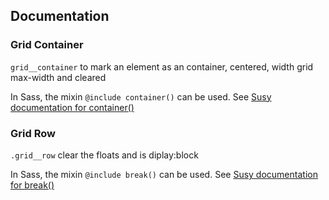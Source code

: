 ## Documentation

### Grid Container
`grid__container` to mark an element as an container, centered, width grid max-width and cleared

In Sass, the mixin ```@include container()``` can be used.
See [Susy documentation for container()](http://susydocs.oddbird.net/en/latest/toolkit/#container)

### Grid Row
`.grid__row` clear the floats and is diplay:block

In Sass, the mixin ```@include break()``` can be used.
See [Susy documentation for break()](http://susydocs.oddbird.net/en/latest/toolkit/#rows-edges)
